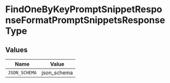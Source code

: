 # FindOneByKeyPromptSnippetResponseFormatPromptSnippetsResponseType


## Values

| Name          | Value         |
| ------------- | ------------- |
| `JSON_SCHEMA` | json_schema   |
